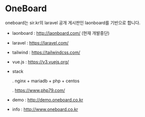 # OneBoard

oneboard는 sir.kr의 laravel 공개 게시판인 laonboard를 기반으로 합니다.

- laonboard : http://laonboard.com/ (현재 개발중단)
- laravel : https://laravel.com/
- tailwind : https://tailwindcss.com/
- vue.js : https://v3.vuejs.org/
- stack

    . nginx + mariadb + php + centos
    
    . https://www.php79.com/


- demo : http://demo.oneboard.co.kr
- info : http://www.oneboard.co.kr

